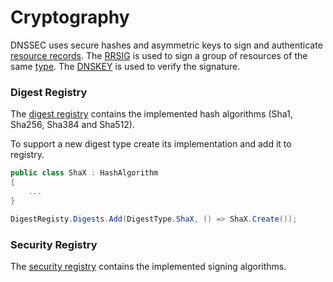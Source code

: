 ﻿# Cryptography

DNSSEC uses secure hashes and asymmetric keys to sign and authenticate 
[resource records](xref:Makaretu.Dns.ResourceRecord).  The 
[RRSIG](xref:Makaretu.Dns.RRSIGRecord) is used to sign a group of resources of
the same [type](xref:Makaretu.Dns.DnsType).  The 
[DNSKEY](xref:Makaretu.Dns.DNSKEYRecord) is used to verify the signature.

### Digest Registry

The [digest registry](xref:Makaretu.Dns.DigestRegistry) contains the implemented hash 
algorithms (Sha1, Sha256, Sha384 and Sha512).

To support a new digest type create its implementation and add it to registry.

```csharp
public class ShaX : HashAlgorithm
{
	...
}

DigestRegisty.Digests.Add(DigestType.ShaX, () => ShaX.Create());

```

### Security Registry

The [security registry](xref:Makaretu.Dns.SecurityAlgorithmRegistry) contains the implemented signing 
algorithms.
